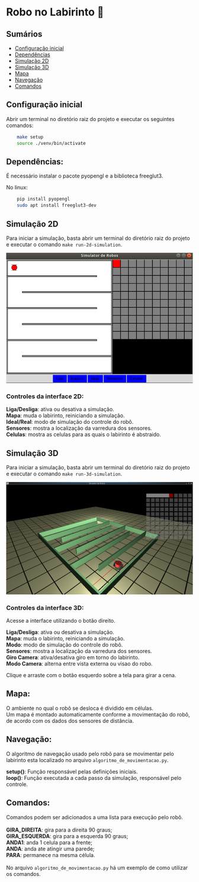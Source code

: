 # Robo no Labirinto :space_invader:

## Sumários

- [Configuração inicial](#configuração-inicial)
- [Dependências](#dependências)
- [Simulação 2D](#simulação-2d)
- [Simulação 3D](#simulação-3d)
- [Mapa](#mapa)
- [Navegação](#navegação)
- [Comandos](#comandos)

## Configuração inicial

Abrir um terminal no diretório raiz do projeto e executar os seguintes comandos:
```bash
    make setup
    source ./venv/bin/activate
```

## Dependências:

É necessário instalar o pacote pyopengl e a biblioteca freeglut3.

No linux:
```bash
    pip install pyopengl
    sudo apt install freeglut3-dev
```

## Simulação 2D

Para iniciar a simulação, basta abrir um terminal do diretório raiz do projeto e executar o comando `make run-2d-simulation`.

![Screenshot](/img/simulacao-2d.png)

### Controles da interface 2D:

__Liga/Desliga__: ativa ou desativa a simulação.\
__Mapa__: muda o labirinto, reiniciando a simulação.\
__Ideal/Real__: modo de simulação do controle do robô.\
__Sensores__: mostra a localização da varredura dos sensores.\
__Celulas__: mostra as celulas para as quais o labirinto é abstraido.


## Simulação 3D

Para iniciar a simulação, basta abrir um terminal do diretório raiz do projeto e executar o comando `make run-3d-simulation`.

![Screenshot](/img/simulacao-3d.png)

### Controles da interface 3D:

Acesse a interface utilizando o botão direito.

__Liga/Desliga__: ativa ou desativa a simulação.\
__Mapa__: muda o labirinto, reiniciando a simulação.\
__Modo__: modo de simulação do controle do robô.\
__Sensores__: mostra a localização da varredura dos sensores.\
__Giro Camera__: ativa/desativa giro em torno do labirinto.\
__Modo Camera__: alterna entre vista externa ou visao do robo.

Clique e arraste com o botão esquerdo sobre a tela para girar a cena.


## Mapa:

O ambiente no qual o robô se desloca é dividido em células.\
Um mapa é montado automaticamente conforme a movimentação do robô, de acordo com os dados dos sensores de distância.

## Navegação:

O algoritmo de navegação usado pelo robô para se movimentar pelo labirinto esta localizado no arquivo `algoritmo_de_movimentacao.py`.

__setup()__: Função responsável pelas definições iniciais.\
__loop()__: Função executada a cada passo da simulação, responsável pelo controle.

## Comandos:

Comandos podem ser adicionados a uma lista para execução pelo robô.\
\
__GIRA_DIREITA__: gira para a direita 90 graus;\
__GIRA_ESQUERDA__: gira para a esquerda 90 graus;\
__ANDA1__: anda 1 celula para a frente;\
__ANDA__: anda ate atingir uma parede;\
__PARA__: permanece na mesma célula.\
\
No arquivo `algoritmo_de_movimentacao.py` há um exemplo de como utilizar os comandos.
